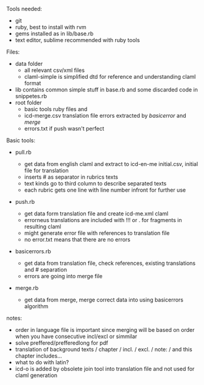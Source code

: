 
Tools needed:
  - git
  - ruby, best to install with rvm
  - gems installed as in lib/base.rb
  - text editor, sublime recommended with ruby tools

Files:
- data folder
  * all relevant csv/xml files
  * claml-simple is simplified dtd for reference and understanding claml format
- lib contains common simple stuff in base.rb and some discarded code in snippetes.rb
- root folder
  * basic tools ruby files and
  * icd-merge.csv translation file errors extracted by *basicerror* and *merge*
  * errors.txt if push wasn't perfect

Basic tools:

- pull.rb  
  * get data from english claml and extract to icd-en-me initial.csv, initial file for translation
  * inserts # as separator in rubrics texts
  * text kinds go to third column to describe separated texts
  * each rubric gets one line with line number infront for further use

- push.rb
  * get data form translation file and create icd-me.xml claml
  * errorneus translations are included with !!! or . for fragments in resulting claml
  * might generate error file with references to translation file
  * no error.txt means that there are no errors

- basicerrors.rb
  * get data from translation file, check references, existing translations and # separation
  * errors are going into merge file

- merge.rb
  * get data from merge, merge correct data into using basicerrors algorithm


notes:
- order in language file is important since merging will be based on order when you have consecutive incl/excl or simmilar
- solve preffered/prefferedlong for pdf
- translation of background texts / chapter / incl. / excl. / note: / and this chapter includes...
- what to do with latin?
- icd-o is added by obsolete join tool into translation file and not used for claml generation
